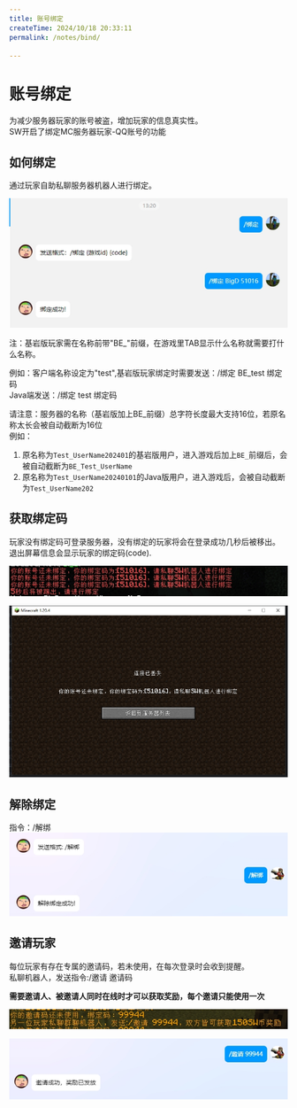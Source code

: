```yaml
---
title: 账号绑定
createTime: 2024/10/18 20:33:11
permalink: /notes/bind/

---
```


# 账号绑定

为减少服务器玩家的账号被盗，增加玩家的信息真实性。<br>
SW开启了绑定MC服务器玩家-QQ账号的功能<br>

## 如何绑定

通过玩家自助私聊服务器机器人进行绑定。

<img src="/images/bind.png" alt="bd"><br>

注：基岩版玩家需在名称前带"BE_"前缀，在游戏里TAB显示什么名称就需要打什么名称。<br>

例如：客户端名称设定为"test",基岩版玩家绑定时需要发送：/绑定 BE_test 绑定码<br>
Java端发送：/绑定 test 绑定码<br>

请注意：服务器的名称（基岩版加上BE_前缀）总字符长度最大支持16位，若原名称太长会被自动截断为16位<br>
例如：
1. 原名称为`Test_UserName202401`的基岩版用户，进入游戏后加上`BE_`前缀后，会被自动截断为`BE_Test_UserName`
2. 原名称为`Test_UserName20240101`的Java版用户，进入游戏后，会被自动截断为`Test_UserName202`

## 获取绑定码

玩家没有绑定码可登录服务器，没有绑定的玩家将会在登录成功几秒后被移出。<br>
退出屏幕信息会显示玩家的绑定码(code).

<img src="/images/code.png" alt="bd"><br>

<img src="/images/kick.png" alt="bd"><br>

## 解除绑定

指令：/解绑<br>
<img src="/images/unbind.png" alt="unbind"><br>

## 邀请玩家

每位玩家有存在专属的邀请码，若未使用，在每次登录时会收到提醒。<br>
私聊机器人，发送指令:/邀请 邀请码<br>

**需要邀请人、被邀请人同时在线时才可以获取奖励，每个邀请只能使用一次**

<img src="/images/invite-tip.png" alt="invite"><br>

<img src="/images/invite.png" alt="invite"><br>

